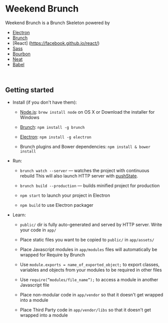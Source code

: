 Weekend Brunch 
=====================

Weekend Brunch is a Brunch Skeleton powered by 

- [Electron](<http://electron.atom.io/>) 
- [Brunch](<http://brunch.io>)
- [React] (<https://facebook.github.io/react/>)
- [Sass](<http://sass-lang.com/>)
- [Bourbon](<http://bourbon.io/>)
- [Neat](<http://neat.bourbon.io/>)
- [Babel](<https://babeljs.io/>)

 

Getting started
---------------

-   Install (if you don't have them):

    -   [Node.js](<http://nodejs.org>):  `brew install node` on OS X or Download
        the installer for Windows

    -   [Brunch](<http://brunch.io>):  `npm install -g brunch`
    
    -   [Electron](<http://electron.atom.io/>):  `npm install -g electron`

    -   Brunch plugins and Bower dependencies: `npm install & bower install`

-   Run:

    -   `brunch watch --server` — watches the project with continuous rebuild
        This will also launch HTTP server with
        [pushState](<https://developer.mozilla.org/en-US/docs/Web/Guide/API/DOM/Manipulating_the_browser_history>).

    -   `brunch build --production` — builds minified project for production

    -   `npm start` to launch your project in Electron

    -   `npm build` to use Electron packager

-   Learn:

    -   `public/` dir is fully auto-generated and served by HTTP server. Write
        your code in `app/`
        
    -   Place static files you want to be copied to `public/` in  `app/assets/`

    -   Place Javascript modules in `app/modules` files will automatically be
        wrapped for Require by Brunch

    -   Use `module.exports = name_of_exported_object;` to export classes,
        variables and objects from your modules to be required in other files

    -   Use `require(”modules/file_name”);` to access a module in another
        Javascript file

    -   Place non-modular code in `app/vendor` so that it doesn't get wrapped into a module
    
    -   Place Third Party code in `app/vendor/libs` so that it doesn't get wrapped into a module
